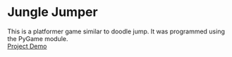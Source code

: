 # Jungle Jumper
This is a platformer game similar to doodle jump. It was programmed using the PyGame module.
<br>[Project Demo](https://youtu.be/9FeSkxmejpk)
